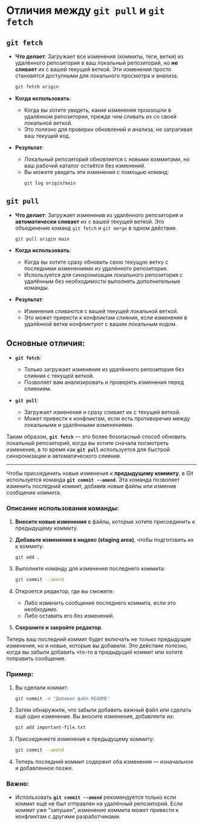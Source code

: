 
# Отличия между `git pull` и `git fetch`

## `git fetch`

- **Что делает**: Загружает все изменения (коммиты, теги, ветки) из удалённого репозитория в ваш локальный репозиторий, но **не сливает** их с вашей текущей веткой. Эти изменения просто становятся доступными для локального просмотра и анализа.
  
  ```bash
  git fetch origin
  ```

- **Когда использовать**: 
  - Когда вы хотите увидеть, какие изменения произошли в удалённом репозитории, прежде чем сливать их со своей локальной веткой.
  - Это полезно для проверки обновлений и анализа, не затрагивая ваш текущий код.

- **Результат**:
  - Локальный репозиторий обновляется с новыми коммитами, но ваш рабочий каталог остаётся без изменений.
  - Вы можете увидеть эти изменения с помощью команд:
    ```bash
    git log origin/main
    ```

## `git pull`

- **Что делает**: Загружает изменения из удалённого репозитория и **автоматически сливает** их с вашей текущей веткой. Это объединение команд `git fetch` и `git merge` в одном действии.
  
  ```bash
  git pull origin main
  ```

- **Когда использовать**:
  - Когда вы хотите сразу обновить свою текущую ветку с последними изменениями из удалённого репозитория.
  - Используется для синхронизации локального репозитория с удалённым без необходимости выполнять дополнительные команды.

- **Результат**:
  - Изменения сливаются с вашей текущей локальной веткой.
  - Это может привести к конфликтам слияния, если изменения в удалённой ветке конфликтуют с вашим локальным кодом.

## Основные отличия:

- **`git fetch`**:
  - Только загружает изменения из удалённого репозитория без слияния с текущей веткой.
  - Позволяет вам анализировать и проверять изменения перед слиянием.
  
- **`git pull`**:
  - Загружает изменения и сразу сливает их с текущей веткой.
  - Может привести к конфликтам, если есть противоречия между локальными и удалёнными изменениями.

Таким образом, **`git fetch`** — это более безопасный способ обновить локальный репозиторий, когда вы хотите сначала посмотреть изменения, в то время как **`git pull`** используется для быстрой синхронизации и автоматического слияния.

----------------------------------------------------------------------------------------------------------------------
Чтобы присоединить новые изменения к **предыдущему коммиту**, в Git используется команда **`git commit --amend`**. Эта команда позволяет изменить последний коммит, добавив новые файлы или изменив сообщение коммита.

### Описание использования команды:

1. **Внесите новые изменения** в файлы, которые хотите присоединить к предыдущему коммиту.
   
2. **Добавьте изменения в индекс (staging area)**, чтобы подготовить их к коммиту:
   ```bash
   git add .
   ```

3. Выполните команду для изменения последнего коммита:
   ```bash
   git commit --amend
   ```

4. Откроется редактор, где вы сможете:
   - Либо изменить сообщение последнего коммита, если это необходимо.
   - Либо оставить его без изменений.

5. **Сохраните и закройте редактор**.

Теперь ваш последний коммит будет включать не только предыдущие изменения, но и новые, которые вы добавили. Это действие полезно, когда вы забыли добавить что-то в предыдущий коммит или хотите поправить сообщение.

### Пример:

1. Вы сделали коммит:
   ```bash
   git commit -m "Добавил файл README"
   ```

2. Затем обнаружили, что забыли добавить важный файл или сделать ещё одно изменение. Вы вносите изменения, добавляете их:
   ```bash
   git add important-file.txt
   ```

3. Присоединяете изменения к предыдущему коммиту:
   ```bash
   git commit --amend
   ```

4. Теперь последний коммит содержит оба изменения — изначальное и добавленное позже.

### Важно:
- Использовать **`git commit --amend`** рекомендуется только если коммит ещё не был отправлен на удалённый репозиторий. Если коммит уже "запушен", изменение коммита может привести к конфликтам с другими разработчиками.
